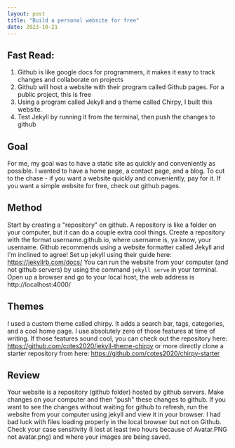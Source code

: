 ```yaml
---
layout: post
title: "Build a personal website for free"
date: 2023-10-21
---
```


## Fast Read:
1. Github is like google docs for programmers, it makes it easy to track changes and collaborate on projects
2. Github will host a website with their program called Github pages. For a public project, this is free
3. Using a program called Jekyll and a theme called Chirpy, I built this website.
4. Test Jekyll by running it from the terminal, then push the changes to github

## Goal
For me, my goal was to have a static site as quickly and conveniently as possible. I wanted to have a home page, a contact page, and a blog. To cut to the chase - if you want a website quickly and conveniently, pay for it. If you want a simple website for free, check out github pages. 

## Method
Start by creating a "repository" on github. A repository is like a folder on your computer, but it can do a couple extra cool things. Create a repository with the format username.github.io, where username is, ya know, your username. Github recommends using a website formatter called Jekyll and I'm inclined to agree! 
Set up jekyll using their guide here: https://jekyllrb.com/docs/
You can run the website from your computer (and not github servers) by using the command `jekyll serve` in your terminal. Open up a browser and go to your local host, the web address is http://localhost:4000/

## Themes
I used a custom theme called chirpy. It adds a search bar, tags, categories, and a cool home page. I use absolutely zero of those features at time of writing. If those features sound cool, you can check out the repository here: https://github.com/cotes2020/jekyll-theme-chirpy or more directly clone a starter repository from here: https://github.com/cotes2020/chirpy-starter 

## Review
Your website is a repository (github folder) hosted by github servers. Make changes on your computer and then "push" these changes to github. If you want to see the changes without waiting for github to refresh, run the website from your computer using jekyll and view it in your browser. I had bad luck with files loading properly in the local browser but not on Github. Check your case sensitivity (I lost at least two hours because of Avatar.PNG not avatar.png) and where your images are being saved. 

